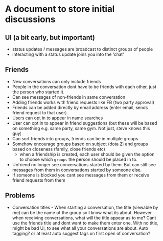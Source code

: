 # A document to store initial discussions

## UI (a bit early, but important)

- status updates / messages are broadcast to distinct groups of people
- interacting with a status update joins you into the 'chat'

## Friends

- New conversations can only include friends
- People in the conversation dont have to be friends with each other, just the person who started it. 
- Can see messages of non-friends in same conversation
- Adding friends works with friend requests like FB (two party approval)
- Friends can be added directly by email address (enter email, sends friend request to that user)
- Users can opt in to appear in name searches
- User can opt in to appear in friend suggestions (but these will be based on something e.g. same party, same gym. Not just, steve knows this guy)
- Can sort friends into groups, friends can be in multiple groups
- Somehow encourage groups based on subject (dota 2) and groups based on closeness (family, close friends etc)
  - when a friendship is created, each user should be given the option to choose which `groups` the person should be placed in to.
- Unfriend no longer see conversations started by them. But can still see messages from them in conversations started by someone else.
- If someone is blocked you cant see messages from them or receive friend requests from them

## Problems

- Conversation titles - When starting a conversation, the title (viewable by me) can be the name of the group so I know what its about. However when receiving conversations, what will the title appear as to me? Cant use the friends title and dont want to make them enter one. With no title, might be bad UI, to see what all your conversations are about. Auto tagging? or at least auto suggest tags on first open of conversation?